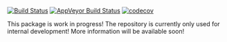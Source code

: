
[![Build Status](https://travis-ci.org/eribul/classifyr.svg?branch=master)](https://travis-ci.org/eribul/classifyr) [![AppVeyor Build Status](https://ci.appveyor.com/api/projects/status/github/eribul/classifyr?branch=master&svg=true)](https://ci.appveyor.com/project/eribul/classifyr) [![codecov](https://codecov.io/gh/eribul/classifyr/branch/master/graph/badge.svg)](https://codecov.io/gh/eribul/classifyr)

<!-- README.md is generated from README.Rmd. Please edit that file -->
This package is work in progress! The repository is currently only used for internal development! More information will be available soon!
